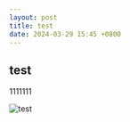 ```yaml
---
layout: post
title: test
date: 2024-03-29 15:45 +0800
---
```


## test

1111111

![test](/_site/assets/img/favicons/favicon-16x16.png)
